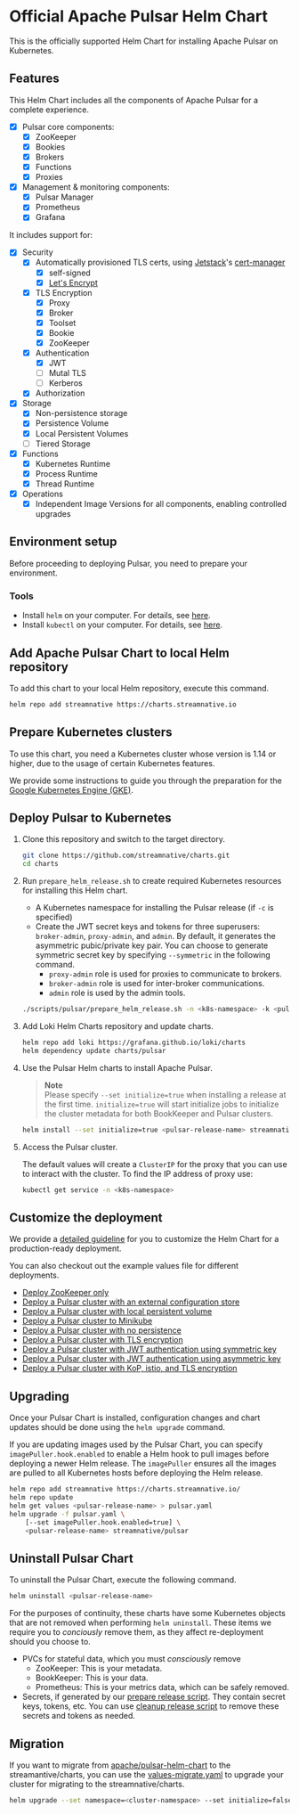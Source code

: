 
# Official Apache Pulsar Helm Chart

This is the officially supported Helm Chart for installing Apache Pulsar on Kubernetes.

## Features

This Helm Chart includes all the components of Apache Pulsar for a complete experience.

- [x] Pulsar core components:
    - [x] ZooKeeper
    - [x] Bookies
    - [x] Brokers
    - [x] Functions
    - [x] Proxies
- [x] Management & monitoring components:
    - [x] Pulsar Manager
    - [x] Prometheus
    - [x] Grafana

It includes support for:

- [x] Security
    - [x] Automatically provisioned TLS certs, using [Jetstack](https://www.jetstack.io/)'s [cert-manager](https://cert-manager.io/docs/)
        - [x] self-signed
        - [x] [Let's Encrypt](https://letsencrypt.org/)
    - [x] TLS Encryption
        - [x] Proxy
        - [x] Broker
        - [x] Toolset
        - [x] Bookie
        - [x] ZooKeeper
    - [x] Authentication
        - [x] JWT
        - [ ] Mutal TLS
        - [ ] Kerberos
    - [x] Authorization
- [x] Storage
    - [x] Non-persistence storage
    - [x] Persistence Volume
    - [x] Local Persistent Volumes
    - [ ] Tiered Storage
- [x] Functions
    - [x] Kubernetes Runtime
    - [x] Process Runtime
    - [x] Thread Runtime
- [x] Operations
    - [x] Independent Image Versions for all components, enabling controlled upgrades

## Environment setup

Before proceeding to deploying Pulsar, you need to prepare your environment.

### Tools

- Install `helm` on your computer. For details, see [here](https://helm.sh/docs/intro/install/).
- Install `kubectl` on your computer. For details, see [here](https://kubernetes.io/docs/tasks/tools/#kubectl).

## Add Apache Pulsar Chart to local Helm repository

To add this chart to your local Helm repository, execute this command.

```bash
helm repo add streamnative https://charts.streamnative.io
```

## Prepare Kubernetes clusters

To use this chart, you need a Kubernetes cluster whose version is 1.14 or higher, due to the usage of certain Kubernetes features.

We provide some instructions to guide you through the preparation for the [Google Kubernetes Engine (GKE)](docs/pulsar/install/gke.md).

## Deploy Pulsar to Kubernetes

1. Clone this repository and switch to the target directory.

    ```bash
    git clone https://github.com/streamnative/charts.git
    cd charts
    ```

2. Run `prepare_helm_release.sh` to create required Kubernetes resources for installing this Helm chart.

    - A Kubernetes namespace for installing the Pulsar release (if `-c` is specified)
    - Create the JWT secret keys and tokens for three superusers: `broker-admin`, `proxy-admin`, and `admin`.
      By default, it generates the asymmetric pubic/private key pair. You can choose to generate symmetric secret key by specifying `--symmetric` in the following command.
        - `proxy-admin` role is used for proxies to communicate to brokers.
        - `broker-admin` role is used for inter-broker communications.
        - `admin` role is used by the admin tools.

    ```bash
    ./scripts/pulsar/prepare_helm_release.sh -n <k8s-namespace> -k <pulsar-release-name> -c
    ```

3. Add Loki Helm Charts repository and update charts.

    ```bash
    helm repo add loki https://grafana.github.io/loki/charts
    helm dependency update charts/pulsar
    ```

4. Use the Pulsar Helm charts to install Apache Pulsar. 

    > **Note**  
    > Please specify `--set initialize=true` when installing a release at the first time. `initialize=true` will start initialize jobs to initialize the cluster metadata for both BookKeeper and Pulsar clusters.

    ```bash
    helm install --set initialize=true <pulsar-release-name> streamnative/pulsar
    ```

5. Access the Pulsar cluster.

    The default values will create a `ClusterIP` for the proxy that you can use to interact with the cluster. To find the IP address of proxy use:

    ```bash
    kubectl get service -n <k8s-namespace>
    ```

## Customize the deployment 

We provide a [detailed guideline](docs/pulsar/install/deployment.md) for you to customize the Helm Chart for a production-ready deployment.

You can also checkout out the example values file for different deployments.

- [Deploy ZooKeeper only](examples/pulsar/values-cs.yaml)
- [Deploy a Pulsar cluster with an external configuration store](examples/pulsar/values-cs.yaml)
- [Deploy a Pulsar cluster with local persistent volume](examples/pulsar/values-local-pv.yaml)
- [Deploy a Pulsar cluster to Minikube](examples/pulsar/values-minikube.yaml)
- [Deploy a Pulsar cluster with no persistence](examples/pulsar/values-no-persistence.yaml)
- [Deploy a Pulsar cluster with TLS encryption](examples/pulsar/values-tls.yaml)
- [Deploy a Pulsar cluster with JWT authentication using symmetric key](examples/pulsar/values-jwt-symmetric.yaml)
- [Deploy a Pulsar cluster with JWT authentication using asymmetric key](examples/pulsar/values-jwt-asymmetric.yaml)
- [Deploy a Pulsar cluster with KoP, istio, and TLS encryption](../../examples/pulsar/values-kop-tls-istio.yaml)

## Upgrading

Once your Pulsar Chart is installed, configuration changes and chart updates should be done using the `helm upgrade` command.

If you are updating images used by the Pulsar Chart, you can specify `imagePuller.hook.enabled` to enable a Helm hook to pull images before
deploying a newer Helm release. The `imagePuller` ensures all the images are pulled to all Kubernetes hosts before deploying the Helm release.

```bash
helm repo add streamnative https://charts.streamnative.io/
helm repo update
helm get values <pulsar-release-name> > pulsar.yaml
helm upgrade -f pulsar.yaml \
    [--set imagePuller.hook.enabled=true] \
    <pulsar-release-name> streamnative/pulsar
```

## Uninstall Pulsar Chart

To uninstall the Pulsar Chart, execute the following command.

```bash
helm uninstall <pulsar-release-name>
```

For the purposes of continuity, these charts have some Kubernetes objects that are not removed when performing `helm uninstall`.
These items we require you to *conciously* remove them, as they affect re-deployment should you choose to.

* PVCs for stateful data, which you must *consciously* remove
    - ZooKeeper: This is your metadata.
    - BookKeeper: This is your data.
    - Prometheus: This is your metrics data, which can be safely removed.
* Secrets, if generated by our [prepare release script](https://github.com/streamnative/charts/blob/master/scripts/pulsar/prepare_helm_release.sh). They contain secret keys, tokens, etc. You can use [cleanup release script](https://github.com/streamnative/charts/blob/master/scripts/pulsar/cleanup_helm_release.sh) to remove these secrets and tokens as needed.

## Migration

If you want to migrate from [apache/pulsar-helm-chart](https://github.com/apache/pulsar-helm-chart) to the streamantive/charts,
you can use the [values-migrate.yaml](./examples/pulsar/values-migrate.yaml) to upgrade your cluster for migrating to the streamnative/charts.

```bash
helm upgrade --set namespace=<cluster-namespace> --set initialize=false --values example/pulsar/values-migrate.yaml <pulsar-release-name> streamnative/pulsar --version <streamnative/pulsar-chart-version>
```